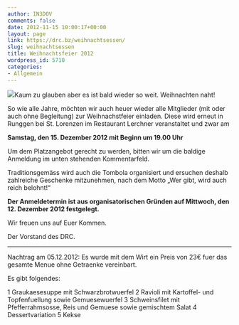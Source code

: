 ```yaml
---
author: IN3DOV
comments: false
date: 2012-11-15 10:00:17+00:00
layout: page
link: https://drc.bz/weihnachtsessen/
slug: weihnachtsessen
title: Weihnachtsfeier 2012
wordpress_id: 5710
categories:
- Allgemein
---
```


[![](https://drc.bz/wp-content/uploads/2012/10/weihnachten.jpg)](https://drc.bz/wp-content/uploads/2012/10/weihnachten.jpg)Kaum zu glauben aber es ist bald wieder so weit. Weihnachten naht!

So wie alle Jahre, möchten wir auch heuer wieder alle Mitglieder (mit oder auch ohne Begleitung) zur Weihnachstfeier einladen. Diese wird erneut in Runggen bei St. Lorenzen im Restaurant Lerchner veranstaltet und zwar am 


**Samstag, den 15. Dezember 2012 mit Beginn um 19.00 Uhr**


Um dem Platzangebot gerecht zu werden, bitten wir um die baldige Anmeldung im unten stehenden Kommentarfeld.

Traditionsgemäss wird auch die Tombola organisiert und ersuchen deshalb zahlreiche Geschenke mitzunehmen, nach dem Motto „Wer gibt, wird auch reich belohnt!“ 

**Der Anmeldetermin ist aus organisatorischen Gründen auf Mittwoch, den 12. Dezember 2012 festgelegt.**

Wir freuen uns auf Euer Kommen.

Der Vorstand des DRC.

**********************************

Nachtrag am 05.12.2012: Es wurde mit dem Wirt ein Preis von 23€ fuer das gesamte Menue ohne Getraenke vereinbart.

Es gibt folgendes: 

1 Graukaesesuppe mit Schwarzbrotwuerfel
2 Ravioli mit Kartoffel- und Topfenfuellung sowie Gemuesewuerfel
3 Schweinsfilet mit Pfefferrahmsosse, Reis und Gemuese sowie gemischtem Salat
4 Dessertvariation
5 Kekse
